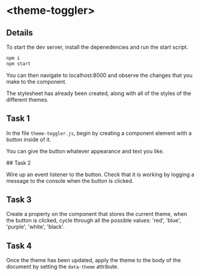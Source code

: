 # \<theme-toggler>

## Details

To start the dev server, install the depenedencies and run the start script.

```bash
npm i
npm start
```

You can then navigate to localhost:8000 and observe the changes that you make to the component.

The stylesheet has already been created, along with all of the styles of the different themes.

## Task 1

In the file `theme-toggler.js`, begin by creating a component element with a button inside of it.

You can give the button whatever appearance and text you like.

## Task 2

Wire up an event listener to the button. Check that it is working by logging a message to the console when the button is clicked.

## Task 3

Create a property on the component that stores the current theme, when the button is clicked, cycle through all the possible values: 'red', 'blue', 'purple', 'white', 'black'.

## Task 4

Once the theme has been updated, apply the theme to the body of the document by setting the `data-theme` attribute.

